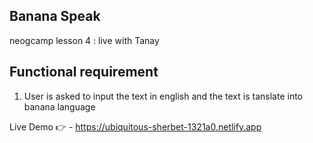 ## Banana Speak
neogcamp lesson 4  : live with Tanay
## Functional requirement
1. User is asked to input the text in english and the text is tanslate into banana language

Live Demo 👉 - https://ubiquitous-sherbet-1321a0.netlify.app
